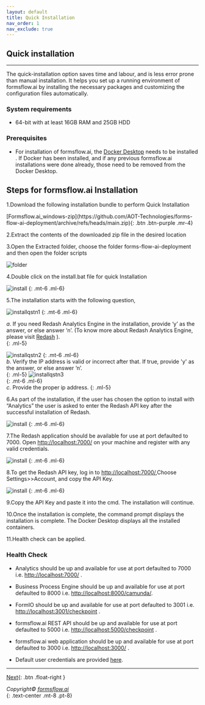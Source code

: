 ```yaml
---
layout: default
title: Quick Installation
nav_order: 1
nav_exclude: true
---
```



## Quick installation 

---

The quick-installation option saves time and labour, and is less error prone than manual installation. It helps you set up a running environment of formsflow.ai by installing the necessary packages and customizing the configuration files automatically. 

### System requirements
 
- 64-bit with at least 16GB RAM and 25GB HDD  

### Prerequisites

- For installation of formsflow.ai, the [Docker Desktop](https://www.docker.com/) needs to be installed . If Docker has been installed, and if any previous formsflow.ai installations were done already, those need to be removed from the Docker Desktop.  



## Steps for formsflow.ai Installation  

1.Download the following installation bundle to perform Quick Installation
  
<span class="fs-5">
[Formsflow.ai_windows-zip](https://github.com/AOT-Technologies/forms-flow-ai-deployment/archive/refs/heads/main.zip){: .btn .btn-purple .mr-4}
</span>   

2.Extract the contents of the downloaded zip file in the desired location   

3.Open the Extracted folder, choose the folder forms-flow-ai-deployment and then open the folder scripts

  ![folder](../../assets/QuickDocker/quickfolder.png)
  
4.Double click on the install.bat file for quick Installation 

 ![install](../../assets/QuickDocker/install_batchfile.png)
  {: .mt-6 .ml-6}

5.The installation starts with the following question,

 ![installqstn1](../../assets/QuickDocker/runscript1.png)
  {: .mt-6 .ml-6}  

  *a*.  If you need Redash Analytics Engine in the installation, provide ‘y’ as the answer, or else answer ‘n’. (To know more about Redash Analytics Engine, please visit [Redash](https://redash.io/help/) ).  
 {: .ml-5}

 ![installqstn2](../../assets/QuickDocker/runscript2.png)
 {: .mt-6 .ml-6}  
  *b*. Verify the IP address is valid or incorrect after that. If true, provide  'y' as the answer, or else answer ‘n’.    
  {: .ml-5}
 ![installqstn3](../../assets/QuickDocker/runscript3.png)  
  {: .mt-6 .ml-6}    
 *c*. Provide the proper ip address.
 {: .ml-5}

6.As part of the installation, if the user has chosen the option to install with “Analytics” the user is asked to enter the Redash API key after the successful installation of Redash.  

 ![install](../../assets/QuickDocker/apikey.png)
  {: .mt-6 .ml-6} 

7.The Redash application should be available for use at port defaulted to 7000. Open [http://localhost:7000/](http://localhost:7000/) on your machine and register with any valid credentials.

 ![install](../../assets/QuickDocker/redash.png)
  {: .mt-6 .ml-6} 

8.To get the Redash API key, log in to [http://localhost:7000/](http://localhost:7000/),Choose Settings>>Account, and copy the API Key.

 ![install](../../assets/QuickDocker/redashapikey.png)
  {: .mt-6 .ml-6} 

9.Copy the API Key and paste it into the cmd. The installation will continue.  

10.Once the installation is complete, the command prompt displays the installation is complete. The Docker Desktop displays all the installed containers.  

11.Health check can be applied.  

### Health Check  

- Analytics should be up and available for use at port defaulted to 7000 i.e. <a href="http://localhost:7000/" target="_blank" >http://localhost:7000/</a> .
- Business Process Engine should be up and available for use at port defaulted to 8000 i.e. <a href="http://localhost:8000/camunda/" target="_blank" >http://localhost:8000/camunda/</a>.

- FormIO should be up and available for use at port defaulted to 3001 i.e. <a href="http://localhost:3001/checkpoint" target="_blank" >http://localhost:3001/checkpoint</a> .
- formsflow.ai REST API should be up and available for use at port defaulted to 5000 i.e. <a href="http://localhost:5000/checkpoint" target="_blank">http://localhost:5000/checkpoint</a> .
- formsflow.ai web application should be up and available for use at port defaulted to 3000 i.e. <a href="http://localhost:3000/" target="_blank">http://localhost:3000/</a> . 
- Default user credentials are provided  <a href="/forms-flow-installation-doc/Pages/user_credentials.html" target="_blank">here</a>.



---




 [Next](/forms-flow-installation-doc/Pages/Docker_Based/DockerFull.html){: .btn .float-right }




  *Copyright© [formsflow.ai](https://formsflow.ai/)*   
  {: .text-center .mt-8 .pt-8}